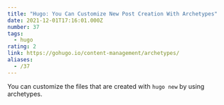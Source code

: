 ```yaml
---
title: "Hugo: You Can Customize New Post Creation With Archetypes"
date: 2021-12-01T17:16:01.000Z
number: 37
tags:
  - hugo
rating: 2
link: https://gohugo.io/content-management/archetypes/
aliases:
  - /37
---
```


You can customize the files that are created with `hugo new` by using
archetypes.
